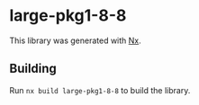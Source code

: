 # large-pkg1-8-8

This library was generated with [Nx](https://nx.dev).

## Building

Run `nx build large-pkg1-8-8` to build the library.
